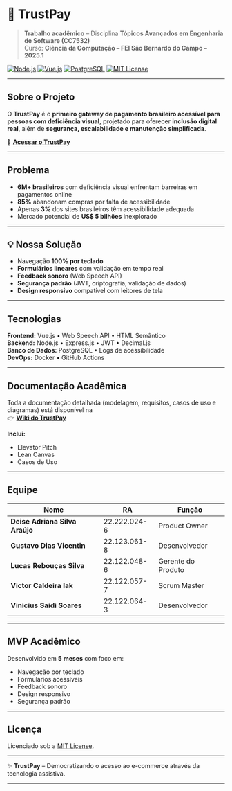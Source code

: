# 🏦 TrustPay  

> **Trabalho acadêmico** – Disciplina **Tópicos Avançados em Engenharia de Software (CC7532)**  
> Curso: **Ciência da Computação – FEI São Bernardo do Campo – 2025.1**

[![Node.js](https://img.shields.io/badge/Node.js-339933?style=flat&logo=node.js&logoColor=white)](https://nodejs.org/) 
[![Vue.js](https://img.shields.io/badge/Vue.js-4FC08D?style=flat&logo=vue.js&logoColor=white)](https://vuejs.org/) 
[![PostgreSQL](https://img.shields.io/badge/PostgreSQL-316192?style=flat&logo=postgresql&logoColor=white)](https://www.postgresql.org/)
[![MIT License](https://img.shields.io/badge/License-MIT-blue.svg)](LICENSE)

---

## Sobre o Projeto

O **TrustPay** é o **primeiro gateway de pagamento brasileiro acessível para pessoas com deficiência visual**, projetado para oferecer **inclusão digital real**, além de **segurança, escalabilidade e manutenção simplificada**.  

🔗 **[Acessar o TrustPay](https://lucassilvahub.github.io/TrustPay/)**  

---

## Problema

- **6M+ brasileiros** com deficiência visual enfrentam barreiras em pagamentos online  
- **85%** abandonam compras por falta de acessibilidade  
- Apenas **3%** dos sites brasileiros têm acessibilidade adequada  
- Mercado potencial de **US$ 5 bilhões** inexplorado  

---

## 💡 Nossa Solução

- Navegação **100% por teclado**  
- **Formulários lineares** com validação em tempo real  
- **Feedback sonoro** (Web Speech API)  
- **Segurança padrão** (JWT, criptografia, validação de dados)  
- **Design responsivo** compatível com leitores de tela  

---

## Tecnologias

**Frontend:** Vue.js • Web Speech API • HTML Semântico  
**Backend:** Node.js • Express.js • JWT • Decimal.js  
**Banco de Dados:** PostgreSQL • Logs de acessibilidade  
**DevOps:** Docker • GitHub Actions  

---

## Documentação Acadêmica

Toda a documentação detalhada (modelagem, requisitos, casos de uso e diagramas) está disponível na  
👉 [**Wiki do TrustPay**](https://github.com/lucassilvahub/TrustPay/wiki)  

**Inclui:**  
- Elevator Pitch  
- Lean Canvas  
- Casos de Uso  

---

## Equipe

| Nome | RA | Função |
|------|----|---------| 
| **Deise Adriana Silva Araújo** | 22.222.024-6 | Product Owner |
| **Gustavo Dias Vicentin** | 22.123.061-8 | Desenvolvedor |
| **Lucas Rebouças Silva** | 22.122.048-6 | Gerente do Produto |
| **Victor Caldeira Iak** | 22.122.057-7 | Scrum Master |
| **Vinicius Saidi Soares** | 22.122.064-3 | Desenvolvedor |

---

## MVP Acadêmico

Desenvolvido em **5 meses** com foco em:  

- Navegação por teclado  
- Formulários acessíveis  
- Feedback sonoro  
- Design responsivo  
- Segurança padrão  

---

## Licença

Licenciado sob a [MIT License](LICENSE).  

---

✨ **TrustPay** – Democratizando o acesso ao e-commerce através da tecnologia assistiva.  
****
